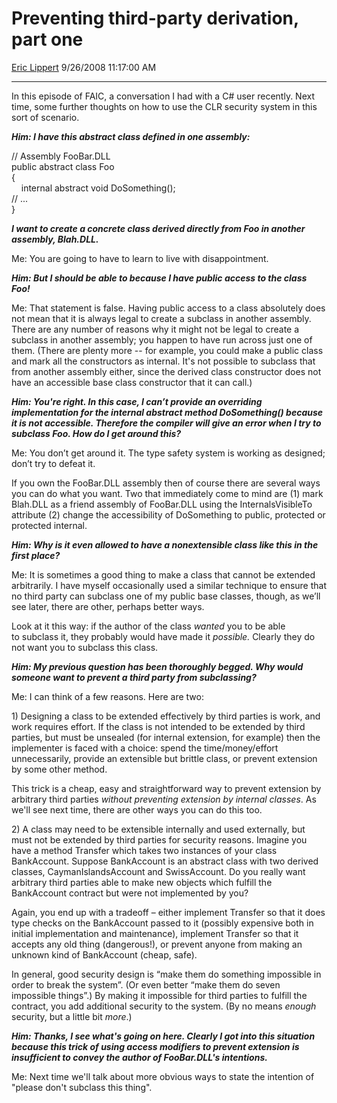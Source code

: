 <div id="page">

# Preventing third-party derivation, part one

[Eric Lippert](https://social.msdn.microsoft.com/profile/Eric%20Lippert) 9/26/2008 11:17:00 AM

-----

<div id="content">

<div class="mine">

In this episode of FAIC, a conversation I had with a C\# user recently. Next time, some further thoughts on how to use the CLR security system in this sort of scenario.

***Him: I have this abstract class defined in one assembly:***

<span class="code"> </span>

// Assembly FooBar.DLL  
public abstract class Foo  
{  
    internal abstract void DoSomething();  
// ...  
}

***I want to create a concrete class derived directly from <span class="code">Foo</span> in another assembly, Blah.DLL.***

Me: You are going to have to learn to live with disappointment.

***Him: But I should be able to because I have public access to the class <span class="code">Foo</span>\!***

Me: That statement is false. Having public access to a class absolutely does not mean that it is always legal to create a subclass in another assembly. There are any number of reasons why it might not be legal to create a subclass in another assembly; you happen to have run across just one of them. (There are plenty more -- for example, you could make a public class and mark all the constructors as internal. It's not possible to subclass that from another assembly either, since the derived class constructor does not have an accessible base class constructor that it can call.)

***Him: You're right. In this case, I can’t provide an overriding implementation for the internal abstract method <span class="code">DoSomething()</span> because it is not accessible. Therefore the compiler will give an error when I try to subclass <span class="code">Foo</span>. How do I get around this?***

Me: You don’t get around it. The type safety system is working as designed; don’t try to defeat it.

If you own the FooBar.DLL assembly then of course there are several ways you can do what you want. Two that immediately come to mind are (1) mark Blah.DLL as a friend assembly of FooBar.DLL using the <span class="code">InternalsVisibleTo</span> attribute (2) change the accessibility of <span class="code">DoSomething</span> to <span class="code">public</span>, <span class="code">protected</span> or <span class="code">protected internal</span>.

***Him: Why is it even allowed to have a nonextensible class like this in the first place?***

Me: It is sometimes a good thing to make a class that cannot be extended arbitrarily. I have myself occasionally used a similar technique to ensure that no third party can subclass one of my public base classes, though, as we’ll see later, there are other, perhaps better ways.

Look at it this way: if the author of the class *wanted* you to be able to subclass it, they probably would have made it *possible.* Clearly they do not want you to subclass this class.

***Him: My previous question has been thoroughly begged. Why would someone want to prevent a third party from subclassing?***

Me: I can think of a few reasons. Here are two:

1\) Designing a class to be extended effectively by third parties is work, and work requires effort. If the class is not intended to be extended by third parties, but must be unsealed (for internal extension, for example) then the implementer is faced with a choice: spend the time/money/effort unnecessarily, provide an extensible but brittle class, or prevent extension by some other method.

This trick is a cheap, easy and straightforward way to prevent extension by arbitrary third parties *without preventing extension by internal classes*. As we'll see next time, there are other ways you can do this too.

2\) A class may need to be extensible internally and used externally, but must not be extended by third parties for security reasons. Imagine you have a method <span class="code">Transfer</span> which takes two instances of your class <span class="code">BankAccount</span>. Suppose <span class="code">BankAccount</span> is an abstract class with two derived classes, <span class="code">CaymanIslandsAccount</span> and <span class="code">SwissAccount</span>. Do you really want arbitrary third parties able to make new objects which fulfill the <span class="code">BankAccount</span> contract but were not implemented by you?

Again, you end up with a tradeoff – either implement <span class="code">Transfer</span> so that it does type checks on the <span class="code">BankAccount</span> passed to it (possibly expensive both in initial implementation and maintenance), implement <span class="code">Transfer</span> so that it accepts any old thing (dangerous\!), or prevent anyone from making an unknown kind of <span class="code">BankAccount</span> (cheap, safe).

In general, good security design is “make them do something impossible in order to break the system”. (Or even better “make them do seven impossible things”.) By making it impossible for third parties to fulfill the contract, you add additional security to the system. (By no means *enough* security, but a little bit *more*.)

***Him: Thanks, I see what's going on here. Clearly I got into this situation because this trick of using access modifiers to prevent extension is insufficient to convey the author of FooBar.DLL's intentions.***

Me: Next time we'll talk about more obvious ways to state the intention of "please don't subclass this thing".

</div>

</div>

</div>

